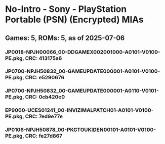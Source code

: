 # No-Intro - Sony - PlayStation Portable (PSN) (Encrypted) MIAs
## Games: 5, ROMs: 5, as of 2025-07-06

### JP0018-NPJH00066_00-DDGAMEX002001000-A0101-V0100-PE.pkg, CRC: 413175a6
### JP0700-NPJH50832_00-GAMEUPDATE000001-A0101-V0100-PE.pkg, CRC: e5290676
### JP0700-NPJH50832_00-GAMEUPDATE000001-A0110-V0101-PE.pkg, CRC: 0cb420c0
### EP9000-UCES01241_00-INVIZIMALPATCH01-A0101-V0100-PE.pkg, CRC: 7ed9e77e
### JP0106-NPJH50878_00-PKGTOUKIDEN00101-A0101-V0100-PE.pkg, CRC: fe27d867
